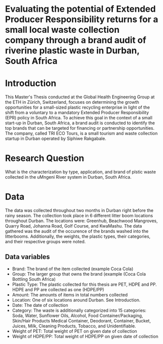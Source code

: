Evaluating the potential of Extended Producer Responsibility returns 
for a small local waste collection company through a brand audit of
riverine plastic waste in Durban, South Africa
======================================================================

# Introduction

This Master's Thesis conducted at the Global Health Engineering Group
at the ETH in Zürich, Switzerland, focuses on determining the growth 
opportunities for a small-sized plastic recycling enterprise in light 
of the shift from a voluntary to a mandatory Extended Producer
Responsibility (EPR) policy in South Africa. To achieve this goal in 
the context of a small start-up in Durban, South Africa, a brand audit
is conducted to identify the top brands that can be targeted for 
financing or partnership opportunities. The company, called TRI
ECO Tours, is a small tourism and waste collection startup in Durban 
operated by Siphiwe Rakgabale.

# Research Question

What is the characterization by type, application, and brand of plstic
waste collected in the uMngeni River system in Durban, South Africa.

# Data

The data was collected throughout two months in Durban right before the
rainy season. The collection took place in 6 different litter boom 
locations throughout Durban. The locations were: Greenhub, Beachwood
Mangroves, Quarry Road, Johanna Road, Golf Course, and KwaMashu. The 
data gathered was the audit of the occurence of the brands washed into
the litterbooms. Additionally, the weights, the plastic types, their
categories, and their respective groups were noted.

## Data variables

- Brand: The brand of the item collected (example Coca Cola)
- Group: The larger group that owns the brand (example (Coca Cola 
         Bottling South Africa)
- Plastic Type: The plastic collected for this thesis are PET, HDPE 
         and PP. HDPE and PP are collected as one (HDPE/PP)
- Amount: The amounts of items in total numbers collected
- Location: One of six locations around Durban. See Introduction.
- Date: The date of collection
- Category: The waste is additionally categorized into 15 categories:
Soda, Water, Sunflower Oils, Alcohol, Food Container/Packaging, Skin/Hair Products
Medical Container, Deodorant, Container, Bucket, Juices, Milk, Cleaning Products,
Tobacco, and Unidentifiable.
- Weight of PET: Total weight of PET on given date of collection
- Weight of HDPE/PP: Total weight of HDPE/PP on given date of collection
